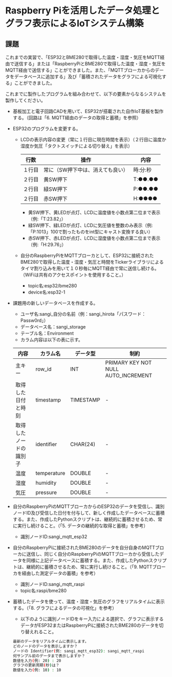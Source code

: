 # Raspberry Piを活用したデータ処理とグラフ表示によるIoTシステム構築

## 課題

これまでの実習で、「ESP32とBME280で取得した温度・湿度・気圧をMQTT経由で送信する」または「RaspberryPiとBME280で取得した温度・湿度・気圧をMQTT経由で送信する」ことができました。また、「MQTTブローカからのデータをデータベースに追加する」及び「蓄積されたデータをグラフによる可視化する」ことができました。

これまでに製作したプログラムを組み合わせて、以下の要素からなるシステムを製作してください。

* 基板加工と電子回路CADを用いて、ESP32が搭載された自作IoT基板を製作する。（回路は「6. MQTT経由のデータの取得と蓄積」を参照）

* ESP32のプログラムを変更する。
    * LCDの表示内容の変更（常に１行目に現在時間を表示）（２行目に温度か湿度か気圧「タクトスイッチによる切り替え」を表示）

        |行数|操作|内容|
        |---|---|---|
        |１行目|常に（SW押下中は、消えても良い）|時:分:秒|
        |２行目|黄SW押下|T:●●.●●|
        |２行目|緑SW押下|P:●●.●●|
        |２行目|赤SW押下|H:●●●●|

        * 黄SW押下、黄LEDが点灯、LCDに温度値を小数点第二位まで表示（例:「T:23.82」）
        * 緑SW押下、緑LEDが点灯、LCDに気圧値を整数のみ表示（例:「P:1013」100で割ったものをint型にキャスト変換する良い）
        * 赤SW押下、赤LEDが点灯、LCDに湿度値を小数点第二位まで表示（例:「H:29.76」）

    * 自分のRaspberryPiをMQTTブローカとして、ESP32に接続されたBME280で取得した温度・湿度・気圧と時間をTickerライブラリによるタイマ割り込みを用いて１０秒毎にMQTT経由で常に送信し続ける。（WiFiは共有のアクセスポイントを使用すること。）
        * topic名:esp32/bme280
        * device名:esp32-1

* 課題用の新しいデータベースを作成する。
    * ユーザ名:sangi_自分の名前（例：sangi_hirota「パスワード：Passw0rd」）
    * データベース名：sangi_storage
    * テーブル名：Environment
    * カラム内容は以下の表に示す。

    | 内容 | カラム名 | データ型 | 制約 |
    | --- | --- | --- | --- |
    | 主キー | row_id | INT | PRIMARY KEY NOT NULL AUTO_INCREMENT |
    | 取得した日付と時刻 | timestamp | TIMESTAMP | - |
    | 取得したノードの識別子 | identifier | CHAR(24) | - |
    | 温度 | temperature | DOUBLE | - |
    | 湿度 | humidity | DOUBLE | - |
    | 気圧 | pressure | DOUBLE | - |

* 自分のRaspberryPiのMQTTブローカからのESP32のデータを受信し、識別ノードID及び受信した日付を付与して、新しく作成したデータベースに蓄積する。また、作成したPythonスクリプトは、継続的に蓄積させるため、常に実行し続けること。（「5. データの継続的な取得と蓄積」を参考）
    * 識別ノードID:sangi_mqtt_esp32

* 自分のRaspberryPiに接続されたBME280のデータを自分自身のMQTTブローカに送信し、同じく自分のRaspberryPiのMQTTブローカから受信したデータを同様に上記データベースに蓄積する。また、作成したPythonスクリプトは、継続的に蓄積させるため、常に実行し続けること。（「9. MQTTブローカを経由した測定データの蓄積」を参考）
    * 識別ノードID:sangi_mqtt_raspi
    * topic名:raspi/bme280

* 蓄積したデータを使って、温度・湿度・気圧のグラフをリアルタイムに表示する。（「8. グラフによるデータの可視化」を参考）
    * 以下のように識別ノードIDをキー入力による選択で、グラフに表示するデータがESP32またはRaspberryPiに接続されたBME280のデータを切り替えれること。

    ```bash
    最新のデータをリアルタイムに表示します。
    どのノードのデータを表示しますか？
    ノードの Identifier(例: sangi_mqtt_esp32): sangi_mqtt_raspi
    何サンプル前のデータまで表示しますか？
    数値を入力(例: 20) : 20
    グラフの更新周期(秒)は？
    数値を入力(例: 10) : 10
    ```
